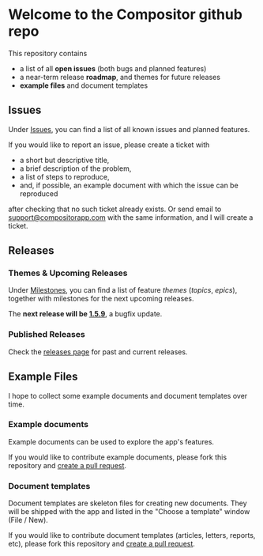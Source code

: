 # Welcome to the Compositor github repo
 
This repository contains

- a list of all **open issues** (both bugs and planned features)
- a near-term release **roadmap**, and themes for future releases
- **example files** and document templates

## Issues

Under [Issues](https://github.com/ktraunmueller/Compositor/issues), you can find a list of all known issues and planned features.

If you would like to report an issue, please create a ticket with
- a short but descriptive title,
- a brief description of the problem,
- a list of steps to reproduce,
- and, if possible, an example document with which the issue can be reproduced

after checking that no such ticket already exists. Or send email to support@compositorapp.com with the same information, and I will create a ticket.

## Releases

### Themes & Upcoming Releases

Under [Milestones](https://github.com/ktraunmueller/Compositor/milestones), you can find a list of feature _themes_ (_topics_, _epics_), together with milestones for the next upcoming releases. 

The **next release will be [1.5.9](https://github.com/ktraunmueller/Compositor/milestones)**, a bugfix update.

### Published Releases

Check the [releases page](https://github.com/ktraunmueller/Compositor/releases) for past and current releases.

## Example Files

I hope to collect some example documents and document templates over time.

### Example documents

Example documents can be used to explore the app's features.

If you would like to contribute example documents, please fork this repository and [create a pull request](https://help.github.com/articles/about-pull-requests/).

### Document templates

Document templates are skeleton files for creating new documents. They will be shipped with the app and listed in the "Choose a template" window (File / New).

If you would like to contribute document templates (articles, letters, reports, etc), please fork this repository and [create a pull request](https://help.github.com/articles/about-pull-requests/).
